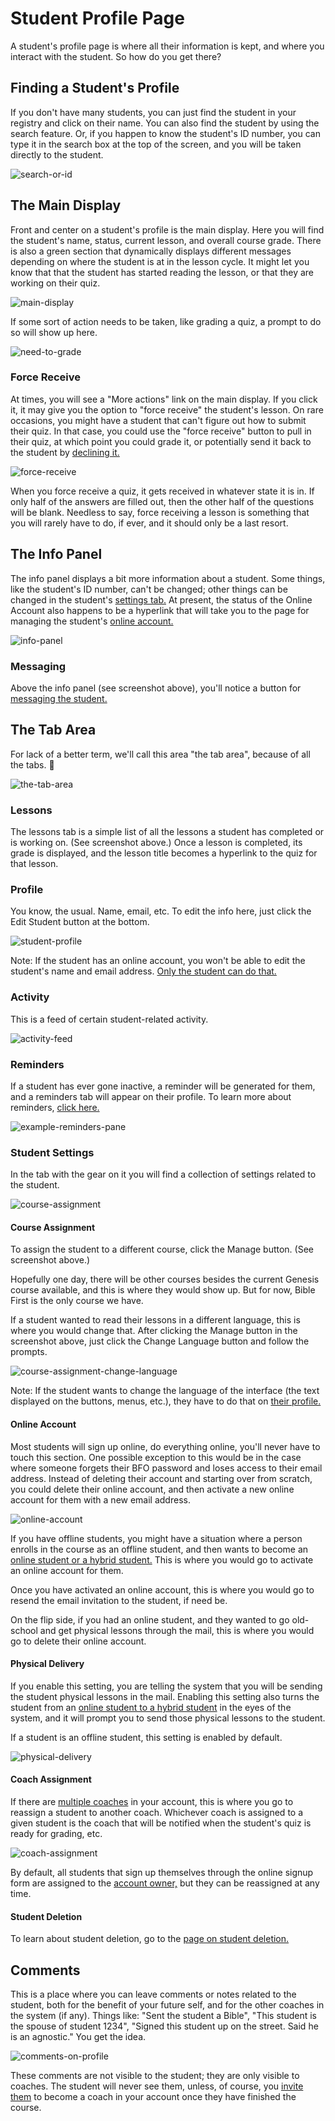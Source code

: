 # Student Profile Page

A student's profile page is where all their information is kept, and where you interact with the student. So how do you get there?

## Finding a Student's Profile

If you don't have many students, you can just find the student in your registry and click on their name. You can also find the student by using the search feature. Or, if you happen to know the student's ID number, you can type it in the search box at the top of the screen, and you will be taken directly to the student.

![search-or-id](https://res.cloudinary.com/euro-team-outreach/image/upload/f_auto,q_auto:best/v1619615653/bfo/bfo-docs/student-profile-page/search-or-id_nhk2yg.png)

## The Main Display

Front and center on a student's profile is the main display. Here you will find the student's name, status, current lesson, and overall course grade. There is also a green section that dynamically displays different messages depending on where the student is at in the lesson cycle. It might let you know that that the student has started reading the lesson, or that they are working on their quiz.

![main-display](https://res.cloudinary.com/euro-team-outreach/image/upload/f_auto,q_auto:best/v1619615652/bfo/bfo-docs/student-profile-page/main-display_c44dto.png)

If some sort of action needs to be taken, like grading a quiz, a prompt to do so will show up here.

![need-to-grade](https://res.cloudinary.com/euro-team-outreach/image/upload/f_auto,q_auto:best/v1619615653/bfo/bfo-docs/student-profile-page/need-to-grade_sjoz6n.png)

### Force Receive

At times, you will see a "More actions" link on the main display. If you click it, it may give you the option to "force receive" the student's lesson. On rare occasions, you might have a student that can't figure out how to submit their quiz. In that case, you could use the "force receive" button to pull in their quiz, at which point you could grade it, or potentially send it back to the student by [declining it.](/coaches/grading-quizzes.html#declining-a-quiz)

![force-receive](https://res.cloudinary.com/euro-team-outreach/image/upload/f_auto,q_auto:best/v1619615652/bfo/bfo-docs/student-profile-page/force-receive_wegus8.png)

When you force receive a quiz, it gets received in whatever state it is in. If only half of the answers are filled out, then the other half of the questions will be blank. Needless to say, force receiving a lesson is something that you will rarely have to do, if ever, and it should only be a last resort.

## The Info Panel

The info panel displays a bit more information about a student. Some things, like the student's ID number, can't be changed; other things can be changed in the student's [settings tab.](/coaches/student-profile-page.html#student-settings) At present, the status of the Online Account also happens to be a hyperlink that will take you to the page for managing the student's [online account.](/coaches/student-profile-page.html#online-account)

![info-panel](https://res.cloudinary.com/euro-team-outreach/image/upload/f_auto,q_auto:best/v1619615653/bfo/bfo-docs/student-profile-page/info-panel_moml6s.png)

### Messaging

Above the info panel (see screenshot above), you'll notice a button for [messaging the student.](/coaches/messaging-a-student.html)

## The Tab Area

For lack of a better term, we'll call this area "the tab area", because of all the tabs. 🙂

![the-tab-area](https://res.cloudinary.com/euro-team-outreach/image/upload/f_auto,q_auto:best/v1619615654/bfo/bfo-docs/student-profile-page/the-tab-area_yemyyf.png)

### Lessons

The lessons tab is a simple list of all the lessons a student has completed or is working on. (See screenshot above.) Once a lesson is completed, its grade is displayed, and the lesson title becomes a hyperlink to the quiz for that lesson.

### Profile

You know, the usual. Name, email, etc. To edit the info here, just click the Edit Student button at the bottom.

![student-profile](https://res.cloudinary.com/euro-team-outreach/image/upload/f_auto,q_auto:best/v1619615653/bfo/bfo-docs/student-profile-page/student-profile_tdwvqb.png)

Note: If the student has an online account, you won't be able to edit the student's name and email address. [Only the student can do that.](/students/editing-your-profile.html)

### Activity

This is a feed of certain student-related activity.

![activity-feed](https://res.cloudinary.com/euro-team-outreach/image/upload/f_auto,q_auto:best/v1619615653/bfo/bfo-docs/student-profile-page/activity-feed_ay6ptj.png)

### Reminders

If a student has ever gone inactive, a reminder will be generated for them, and a reminders tab will appear on their profile. To learn more about reminders, [click here.](/coaches/reminders.html)

![example-reminders-pane](https://res.cloudinary.com/euro-team-outreach/image/upload/f_auto,q_auto:best/v1618930908/bfo/bfo-docs/reminders/example-reminders-pane_jif5wb.png)

### Student Settings

In the tab with the gear on it you will find a collection of settings related to the student.

![course-assignment](https://res.cloudinary.com/euro-team-outreach/image/upload/f_auto,q_auto:best/v1619615652/bfo/bfo-docs/student-profile-page/course-assignment_kdkd4a.png)

#### Course Assignment

To assign the student to a different course, click the Manage button. (See screenshot above.)

Hopefully one day, there will be other courses besides the current Genesis course available, and this is where they would show up. But for now, Bible First is the only course we have.

If a student wanted to read their lessons in a different language, this is where you would change that. After clicking the Manage button in the screenshot above, just click the Change Language button and follow the prompts.

![course-assignment-change-language](https://res.cloudinary.com/euro-team-outreach/image/upload/f_auto,q_auto:best/v1619615652/bfo/bfo-docs/student-profile-page/course-assignment-change-language_pjqh4u.png)

Note: If the student wants to change the language of the interface (the text displayed on the buttons, menus, etc.), they have to do that on [their profile.](/students/editing-your-profile.html)

#### Online Account

Most students will sign up online, do everything online, you'll never have to touch this section. One possible exception to this would be in the case where someone forgets their BFO password and loses access to their email address. Instead of deleting their account and starting over from scratch, you could delete their online account, and then activate a new online account for them with a new email address.

![online-account](https://res.cloudinary.com/euro-team-outreach/image/upload/f_auto,q_auto:best/v1619615653/bfo/bfo-docs/student-profile-page/online-account_ul8s3f.png)

If you have offline students, you might have a situation where a person enrolls in the course as an offline student, and then wants to become an [online student or a hybrid student.](/coaches/account-settings.html#inactivity-thresholds) This is where you would go to activate an online account for them.

Once you have activated an online account, this is where you would go to resend the email invitation to the student, if need be.

On the flip side, if you had an online student, and they wanted to go old-school and get physical lessons through the mail, this is where you would go to delete their online account.

#### Physical Delivery

If you enable this setting, you are telling the system that you will be sending the student physical lessons in the mail. Enabling this setting also turns the student from an [online student to a hybrid student](/coaches/account-settings.html#inactivity-thresholds) in the eyes of the system, and it will prompt you to send those physical lessons to the student.

If a student is an offline student, this setting is enabled by default.

![physical-delivery](https://res.cloudinary.com/euro-team-outreach/image/upload/f_auto,q_auto:best/v1619615653/bfo/bfo-docs/student-profile-page/physical-delivery_nfh4bz.png)

#### Coach Assignment

If there are [multiple coaches](/coaches/multiple-coaches.html) in your account, this is where you go to reassign a student to another coach. Whichever coach is assigned to a given student is the coach that will be notified when the student's quiz is ready for grading, etc.

![coach-assignment](https://res.cloudinary.com/euro-team-outreach/image/upload/f_auto,q_auto:best/v1619615652/bfo/bfo-docs/student-profile-page/coach-assignment_o1geza.png)

By default, all students that sign up themselves through the online signup form are assigned to the [account owner,](/coaches/multiple-coaches.html#the-account-owner) but they can be reassigned at any time.

#### Student Deletion

To learn about student deletion, go to the [page on student deletion.](/coaches/deleting-students.html)

## Comments

This is a place where you can leave comments or notes related to the student, both for the benefit of your future self, and for the other coaches in the system (if any). Things like: "Sent the student a Bible", "This student is the spouse of student 1234", "Signed this student up on the street. Said he is an agnostic." You get the idea.

![comments-on-profile](https://res.cloudinary.com/euro-team-outreach/image/upload/f_auto,q_auto:best/v1619615652/bfo/bfo-docs/student-profile-page/comments-on-profile_ffbjqv.png)

These comments are not visible to the student; they are only visible to coaches. The student will never see them, unless, of course, you [invite them](/coaches/multiple-coaches.html#adding-other-coaches) to become a coach in your account once they have finished the course.
